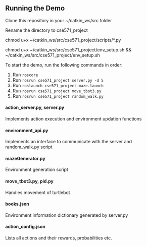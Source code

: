 ## Running the Demo

Clone this repository in your ~/catkin_ws/src folder

Rename the directory to cse571_project

chmod u+x ~/catkin_ws/src/cse571_project/scripts/*.py

chmod u+x ~/catkin_ws/src/cse571_project/env_setup.sh && ~/catkin_ws/src/cse571_project/env_setup.sh

To start the demo, run the following commands in order:

1. Run `roscore`
2. Run `rosrun cse571_project server.py -d 5`
3. Run `roslaunch cse571_project maze.launch`
4. Run `rosrun cse571_project move_tbot3.py`
5. Run `rosrun cse571_project random_walk.py`

#### action_server.py, server.py

Implements action execution and environment updation functions

#### environment_api.py

Implements an interface to communicate with the server and random_walk.py script

#### mazeGenerator.py

Environment generation script

#### move_tbot3.py, pid.py

Handles movement of turtlebot

#### books.json

Environment information dictionary generated by server.py

#### action_config.json

Lists all actions and their rewards, probabilities etc.
